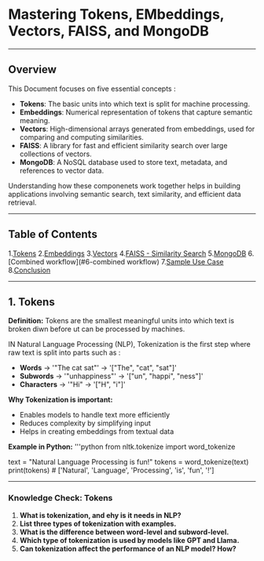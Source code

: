 # Mastering Tokens, EMbeddings, Vectors, FAISS, and MongoDB

---

## Overview

This Document focuses on five essential concepts :

- **Tokens**: The basic units into which text is split for machine processing.
- **Embeddings**: Numerical representation of tokens that capture semantic meaning.
- **Vectors**: High-dimensional arrays generated from embeddings, used for comparing and computing similarities.
- **FAISS**: A library for fast and efficient similarity search over large collections of vectors.
- **MongoDB**: A NoSQL database used to store text, metadata, and references to vector data.

Understanding how these componenets work together helps in building applications involving semantic search, text similarity, and efficient data retrieval.


---

## Table of Contents

1.[Tokens](#1-tokens)
2.[Embeddings](#2-embeddings)
3.[Vectors](#3-vectors)
4.[FAISS - Similarity Search](#4-faiss---similarity-search)
5.[MongoDB](#5-mongodb)
6.[Combined workflow](#6-combined workflow)
7.[Sample Use Case](#7-sample-use-case)
8.[Conclusion](#8-conclusion)

---------------------------------------------------------------------------------

## 1. Tokens

**Definition:**
Tokens are the smallest meaningful units into which text is broken diwn before ut can be processed by machines.

IN Natural Language Processing (NLP), Tokenization is the first step where raw text is split into parts such as :

- **Words** -> '"The cat sat"' -> '["The", "cat", "sat"]'
- **Subwords** -> '"unhappiness"' -> '["un", "happi", "ness"]'
- **Characters** -> '"Hi" -> '["H", "i"]'

**Why Tokenization is important:**

- Enables models to handle text more efficiently
- Reduces complexity by simplifying input 
- Helps in creating embeddings from textual data

**Example in Python:**
'''python
from nltk.tokenize import word_tokenize

text = "Natural Language Processing is fun!"
tokens = word_tokenize(text)
print(tokens) # ['Natural', 'Language', 'Processing', 'is', 'fun', '!']

--- 

### Knowledge Check: Tokens

1. **What is tokenization, and ehy is it needs in NLP?**
2. **List three types of tokenization with examples.**
3. **What is the difference between word-level and subword-level.**
4. **Which type of tokenization is used by models like GPT and Llama.**
5. **Can tokenization affect the performance of an NLP model? How?**